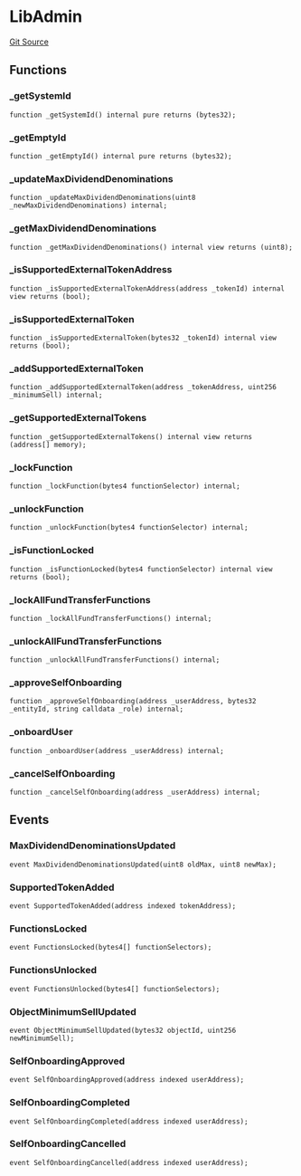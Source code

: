 # LibAdmin
[Git Source](https://github.com/nayms/contracts-v3/blob/0aa70a4d39a9875c02cd43cc38c09012f52d800e/src/libs/LibAdmin.sol)


## Functions
### _getSystemId


```solidity
function _getSystemId() internal pure returns (bytes32);
```

### _getEmptyId


```solidity
function _getEmptyId() internal pure returns (bytes32);
```

### _updateMaxDividendDenominations


```solidity
function _updateMaxDividendDenominations(uint8 _newMaxDividendDenominations) internal;
```

### _getMaxDividendDenominations


```solidity
function _getMaxDividendDenominations() internal view returns (uint8);
```

### _isSupportedExternalTokenAddress


```solidity
function _isSupportedExternalTokenAddress(address _tokenId) internal view returns (bool);
```

### _isSupportedExternalToken


```solidity
function _isSupportedExternalToken(bytes32 _tokenId) internal view returns (bool);
```

### _addSupportedExternalToken


```solidity
function _addSupportedExternalToken(address _tokenAddress, uint256 _minimumSell) internal;
```

### _getSupportedExternalTokens


```solidity
function _getSupportedExternalTokens() internal view returns (address[] memory);
```

### _lockFunction


```solidity
function _lockFunction(bytes4 functionSelector) internal;
```

### _unlockFunction


```solidity
function _unlockFunction(bytes4 functionSelector) internal;
```

### _isFunctionLocked


```solidity
function _isFunctionLocked(bytes4 functionSelector) internal view returns (bool);
```

### _lockAllFundTransferFunctions


```solidity
function _lockAllFundTransferFunctions() internal;
```

### _unlockAllFundTransferFunctions


```solidity
function _unlockAllFundTransferFunctions() internal;
```

### _approveSelfOnboarding


```solidity
function _approveSelfOnboarding(address _userAddress, bytes32 _entityId, string calldata _role) internal;
```

### _onboardUser


```solidity
function _onboardUser(address _userAddress) internal;
```

### _cancelSelfOnboarding


```solidity
function _cancelSelfOnboarding(address _userAddress) internal;
```

## Events
### MaxDividendDenominationsUpdated

```solidity
event MaxDividendDenominationsUpdated(uint8 oldMax, uint8 newMax);
```

### SupportedTokenAdded

```solidity
event SupportedTokenAdded(address indexed tokenAddress);
```

### FunctionsLocked

```solidity
event FunctionsLocked(bytes4[] functionSelectors);
```

### FunctionsUnlocked

```solidity
event FunctionsUnlocked(bytes4[] functionSelectors);
```

### ObjectMinimumSellUpdated

```solidity
event ObjectMinimumSellUpdated(bytes32 objectId, uint256 newMinimumSell);
```

### SelfOnboardingApproved

```solidity
event SelfOnboardingApproved(address indexed userAddress);
```

### SelfOnboardingCompleted

```solidity
event SelfOnboardingCompleted(address indexed userAddress);
```

### SelfOnboardingCancelled

```solidity
event SelfOnboardingCancelled(address indexed userAddress);
```

